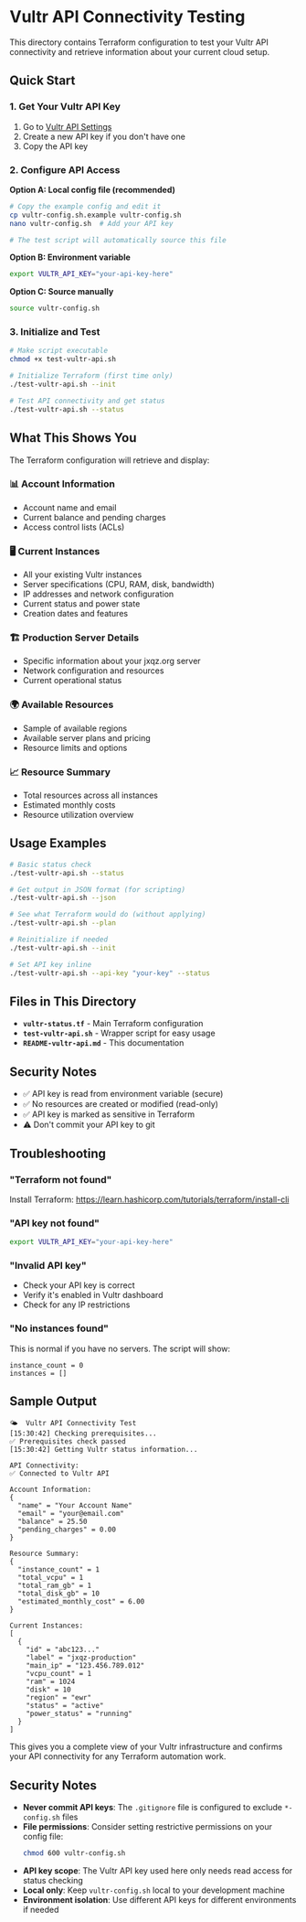# Vultr API Connectivity Testing

This directory contains Terraform configuration to test your Vultr API connectivity and retrieve information about your current cloud setup.

## Quick Start

### 1. Get Your Vultr API Key
1. Go to [Vultr API Settings](https://my.vultr.com/settings/#settingsapi)
2. Create a new API key if you don't have one
3. Copy the API key

### 2. Configure API Access

**Option A: Local config file (recommended)**
```bash
# Copy the example config and edit it
cp vultr-config.sh.example vultr-config.sh
nano vultr-config.sh  # Add your API key

# The test script will automatically source this file
```

**Option B: Environment variable**
```bash
export VULTR_API_KEY="your-api-key-here"
```

**Option C: Source manually**
```bash
source vultr-config.sh
```

### 3. Initialize and Test
```bash
# Make script executable
chmod +x test-vultr-api.sh

# Initialize Terraform (first time only)
./test-vultr-api.sh --init

# Test API connectivity and get status
./test-vultr-api.sh --status
```

## What This Shows You

The Terraform configuration will retrieve and display:

### 📊 **Account Information**
- Account name and email
- Current balance and pending charges
- Access control lists (ACLs)

### 🖥️ **Current Instances**  
- All your existing Vultr instances
- Server specifications (CPU, RAM, disk, bandwidth)
- IP addresses and network configuration
- Current status and power state
- Creation dates and features

### 🏗️ **Production Server Details**
- Specific information about your jxqz.org server
- Network configuration and resources
- Current operational status

### 🌍 **Available Resources**
- Sample of available regions
- Available server plans and pricing
- Resource limits and options

### 📈 **Resource Summary**
- Total resources across all instances
- Estimated monthly costs
- Resource utilization overview

## Usage Examples

```bash
# Basic status check
./test-vultr-api.sh --status

# Get output in JSON format (for scripting)
./test-vultr-api.sh --json

# See what Terraform would do (without applying)
./test-vultr-api.sh --plan

# Reinitialize if needed
./test-vultr-api.sh --init

# Set API key inline
./test-vultr-api.sh --api-key "your-key" --status
```

## Files in This Directory

- **`vultr-status.tf`** - Main Terraform configuration
- **`test-vultr-api.sh`** - Wrapper script for easy usage
- **`README-vultr-api.md`** - This documentation

## Security Notes

- ✅ API key is read from environment variable (secure)
- ✅ No resources are created or modified (read-only)
- ✅ API key is marked as sensitive in Terraform
- ⚠️ Don't commit your API key to git

## Troubleshooting

### "Terraform not found"
Install Terraform: https://learn.hashicorp.com/tutorials/terraform/install-cli

### "API key not found"
```bash
export VULTR_API_KEY="your-api-key-here"
```

### "Invalid API key"
- Check your API key is correct
- Verify it's enabled in Vultr dashboard
- Check for any IP restrictions

### "No instances found"
This is normal if you have no servers. The script will show:
```
instance_count = 0
instances = []
```

## Sample Output

```
🌤️  Vultr API Connectivity Test
[15:30:42] Checking prerequisites...
✅ Prerequisites check passed
[15:30:42] Getting Vultr status information...

API Connectivity:
✅ Connected to Vultr API

Account Information:
{
  "name" = "Your Account Name"
  "email" = "your@email.com"
  "balance" = 25.50
  "pending_charges" = 0.00
}

Resource Summary:
{
  "instance_count" = 1
  "total_vcpu" = 1
  "total_ram_gb" = 1
  "total_disk_gb" = 10
  "estimated_monthly_cost" = 6.00
}

Current Instances:
[
  {
    "id" = "abc123..."
    "label" = "jxqz-production"  
    "main_ip" = "123.456.789.012"
    "vcpu_count" = 1
    "ram" = 1024
    "disk" = 10
    "region" = "ewr"
    "status" = "active"
    "power_status" = "running"
  }
]
```

This gives you a complete view of your Vultr infrastructure and confirms your API connectivity for any Terraform automation work.

## Security Notes

- **Never commit API keys**: The `.gitignore` file is configured to exclude `*-config.sh` files
- **File permissions**: Consider setting restrictive permissions on your config file:
  ```bash
  chmod 600 vultr-config.sh
  ```
- **API key scope**: The Vultr API key used here only needs read access for status checking
- **Local only**: Keep `vultr-config.sh` local to your development machine
- **Environment isolation**: Use different API keys for different environments if needed